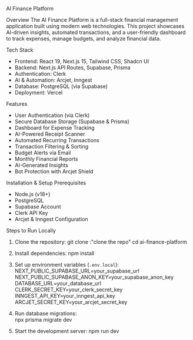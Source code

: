  AI Finance Platform

 Overview
The AI Finance Platform is a full-stack financial management application built using modern web technologies. This project showcases AI-driven insights, automated transactions, and a user-friendly dashboard to track expenses, manage budgets, and analyze financial data.

Tech Stack
- Frontend: React 19, Next.js 15, Tailwind CSS, Shadcn UI
- Backend: Next.js API Routes, Supabase, Prisma
- Authentication: Clerk
- AI & Automation: Arcjet, Inngest
- Database: PostgreSQL (via Supabase)
- Deployment: Vercel

Features
- User Authentication (via Clerk)
- Secure Database Storage (Supabase & Prisma)
- Dashboard for Expense Tracking
- AI-Powered Receipt Scanner
- Automated Recurring Transactions
- Transaction Filtering & Sorting
- Budget Alerts via Email
- Monthly Financial Reports
- AI-Generated Insights
- Bot Protection with Arcjet Shield

 Installation & Setup
 Prerequisites
- Node.js (v18+)
- PostgreSQL
- Supabase Account
- Clerk API Key
- Arcjet & Inngest Configuration

Steps to Run Locally

1. Clone the repository: 
   git clone :"clone the repo"
   cd ai-finance-platform
  
2. Install dependencies:
   npm install
   
3. Set up environment variables (`.env.local`): 
   NEXT_PUBLIC_SUPABASE_URL=your_supabase_url
   NEXT_PUBLIC_SUPABASE_ANON_KEY=your_supabase_anon_key
   DATABASE_URL=your_database_url
   CLERK_SECRET_KEY=your_clerk_secret_key
   INNGEST_API_KEY=your_inngest_api_key
   ARCJET_SECRET_KEY=your_arcjet_secret_key
   
4. Run database migrations:  
   npx prisma migrate dev

5. Start the development server: 
   npm run dev



